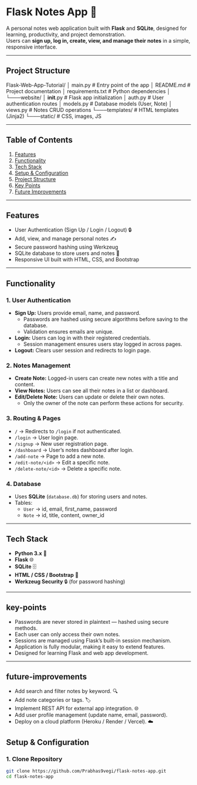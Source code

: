 # Flask Notes App 📝

A personal notes web application built with **Flask** and **SQLite**, designed for learning, productivity, and project demonstration.  
Users can **sign up, log in, create, view, and manage their notes** in a simple, responsive interface.

---

## Project Structure
Flask-Web-App-Tutorial/
│   main.py          # Entry point of the app
│   README.md        # Project documentation
│   requirements.txt # Python dependencies
│
└───website/
    │   __init__.py  # Flask app initialization
    │   auth.py      # User authentication routes
    │   models.py    # Database models (User, Note)
    │   views.py     # Notes CRUD operations
    └───templates/   # HTML templates (Jinja2)
    └───static/      # CSS, images, JS
  
---

## Table of Contents
1. [Features](#features)
2. [Functionality](#functionality)
3. [Tech Stack](#tech-stack)
4. [Setup & Configuration](#setup--configuration)
5. [Project Structure](#project-structure)
6. [Key Points](#key-points)
7. [Future Improvements](#future-improvements)

---

## Features
- User Authentication (Sign Up / Login / Logout) 🔒  
- Add, view, and manage personal notes ✍️  
- Secure password hashing using Werkzeug  
- SQLite database to store users and notes 💾  
- Responsive UI built with HTML, CSS, and Bootstrap  

---

## Functionality
### **1. User Authentication**
- **Sign Up:** Users provide email, name, and password.  
  - Passwords are hashed using secure algorithms before saving to the database.  
  - Validation ensures emails are unique.
- **Login:** Users can log in with their registered credentials.  
  - Session management ensures users stay logged in across pages.
- **Logout:** Clears user session and redirects to login page.

### **2. Notes Management**
- **Create Note:** Logged-in users can create new notes with a title and content.  
- **View Notes:** Users can see all their notes in a list or dashboard.  
- **Edit/Delete Note:** Users can update or delete their own notes.  
  - Only the owner of the note can perform these actions for security.

### **3. Routing & Pages**
- `/` → Redirects to `/login` if not authenticated.  
- `/login` → User login page.  
- `/signup` → New user registration page.  
- `/dashboard` → User’s notes dashboard after login.  
- `/add-note` → Page to add a new note.  
- `/edit-note/<id>` → Edit a specific note.  
- `/delete-note/<id>` → Delete a specific note.  

### **4. Database**
- Uses **SQLite** (`database.db`) for storing users and notes.  
- Tables:
  - `User` → id, email, first_name, password  
  - `Note` → id, title, content, owner_id  

---

## Tech Stack
- **Python 3.x** 🐍  
- **Flask** 🌐  
- **SQLite** 🗄️  
- **HTML / CSS / Bootstrap** 🎨  
- **Werkzeug Security** 🔒 (for password hashing)

---

## key-points
- Passwords are never stored in plaintext — hashed using secure methods.
- Each user can only access their own notes.
- Sessions are managed using Flask’s built-in session mechanism.
- Application is fully modular, making it easy to extend features.
- Designed for learning Flask and web app development.

---

## future-improvements
- Add search and filter notes by keyword. 🔍
- Add note categories or tags. 🏷️
- Implement REST API for external app integration. 🌐
- Add user profile management (update name, email, password).
- Deploy on a cloud platform (Heroku / Render / Vercel). ☁️

## Setup & Configuration
### **1. Clone Repository**
```bash
git clone https://github.com/Prabhas9vegi/flask-notes-app.git
cd flask-notes-app
